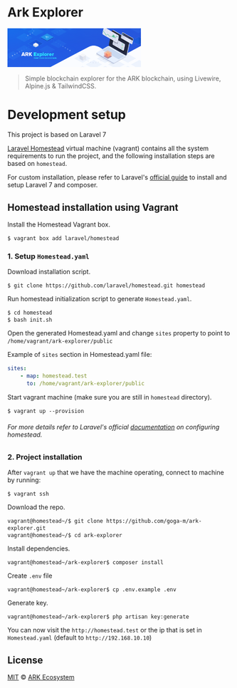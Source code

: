 # Ark Explorer

<p align="center" style="max-width:300px">
    <img src="/ARKExplorer.png" />
</p>

> Simple blockchain explorer for the ARK blockchain, using Livewire, Alpine.js & TailwindCSS.

# Development setup

This project is based on Laravel 7

[Laravel Homestead](https://laravel.com/docs/7.x/homestead) virtual machine (vagrant) contains all the system requirements to run the project, and the following installation steps
are based on `homestead`.

For custom installation, please refer to Laravel's [official guide](https://laravel.com/docs/7.x#server-requirements) to install and setup Laravel 7 and composer.

## Homestead installation using Vagrant

Install the Homestead Vagrant box.

```
$ vagrant box add laravel/homestead
```

### 1. Setup `Homestead.yaml`

Download installation script.

    $ git clone https://github.com/laravel/homestead.git homestead

Run homestead initialization script to generate `Homestead.yaml`.

    $ cd homestead
    $ bash init.sh

Open the generated Homestead.yaml and change `sites` property to point to `/home/vagrant/ark-explorer/public`

Example of `sites` section in Homestead.yaml file:


```yml
sites:
    - map: homestead.test
      to: /home/vagrant/ark-explorer/public
```

Start vagrant machine (make sure you are still in `homestead` directory).

    $ vagrant up --provision

###### For more details refer to Laravel's official [documentation](https://laravel.com/docs/7.x/homestead#configuring-homestead) on configuring homestead.

### 2. Project installation

After `vagrant up` that we have the machine operating, connect to machine by running:

    $ vagrant ssh

Download the repo.

    vagrant@homestead~/$ git clone https://github.com/goga-m/ark-explorer.git
    vagrant@homestead~/$ cd ark-explorer

Install dependencies.
    
    vagrant@homestead~/ark-explorer$ composer install

Create `.env` file

    vagrant@homestead~/ark-explorer$ cp .env.example .env
   
Generate key.

    vagrant@homestead~/ark-explorer$ php artisan key:generate

You can now visit the `http://homestead.test` or the ip that is set in `Homestead.yaml` (default to `http://192.168.10.10`)

## License


[MIT](LICENSE) © [ARK Ecosystem](https://ark.io)
